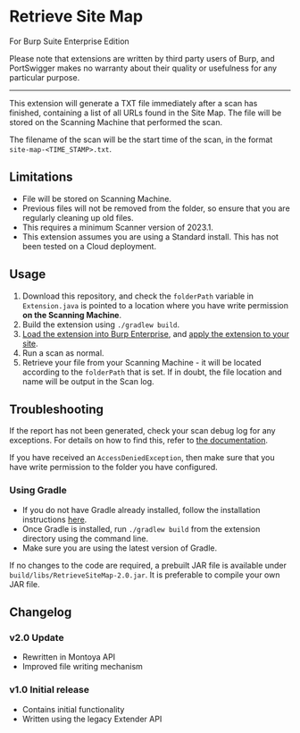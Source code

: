 # Retrieve Site Map
For Burp Suite Enterprise Edition

Please note that extensions are written by third party users of Burp, and PortSwigger makes no warranty about their quality or usefulness for any particular purpose.

---
This extension will generate a TXT file immediately after a scan has finished, containing a list of all URLs found in the Site Map. The file will be stored on the Scanning Machine that performed the scan.

The filename of the scan will be the start time of the scan, in the format `site-map-<TIME_STAMP>.txt`.

## Limitations
- File will be stored on Scanning Machine.
- Previous files will not be removed from the folder, so ensure that you are regularly cleaning up old files.
- This requires a minimum Scanner version of 2023.1.
- This extension assumes you are using a Standard install. This has not been tested on a Cloud deployment.

## Usage
1. Download this repository, and check the `folderPath` variable in `Extension.java` is pointed to a location where you have write permission **on the Scanning Machine**.
2. Build the extension using `./gradlew build`.
3. [Load the extension into Burp Enterprise](https://portswigger.net/burp/documentation/enterprise/user-guide/extensions/adding-extensions#adding-custom-extensions-to-burp-suite-enterprise-edition), and [apply the extension to your site](https://portswigger.net/burp/documentation/enterprise/user-guide/working-with-sites/site-settings/scanning-with-extensions).
4. Run a scan as normal.
5. Retrieve your file from your Scanning Machine - it will be located according to the `folderPath` that is set. If in doubt, the file location and name will be output in the Scan log.

## Troubleshooting
If the report has not been generated, check your scan debug log for any exceptions. For details on how to find this, refer to [the documentation](https://portswigger.net/burp/documentation/enterprise/user-guide/troubleshooting).

If you have received an `AccessDeniedException`, then make sure that you have write permission to the folder you have configured.

### Using Gradle
- If you do not have Gradle already installed, follow the installation instructions [here](https://gradle.org/install/).
- Once Gradle is installed, run `./gradlew build` from the extension directory using the command line.
- Make sure you are using the latest version of Gradle.

If no changes to the code are required, a prebuilt JAR file is available under `build/libs/RetrieveSiteMap-2.0.jar`. It is preferable to compile your own JAR file.

## Changelog

### v2.0 Update
- Rewritten in Montoya API
- Improved file writing mechanism

### v1.0 Initial release
- Contains initial functionality
- Written using the legacy Extender API